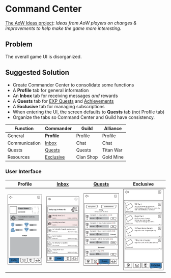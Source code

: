 # Command Center

[The AoW Ideas project](https://github.com/nefarious-kitsune/aow.ideas):
*Ideas from AoW players on changes & improvements to help make the game more interesting.*

## Problem

The overall game UI is disorganized.

## Suggested Solution

* Create Commander Center to consolidate some functions
* A **Profile** tab for general information
* An **Inbox** tab for receiving messages *and* rewards
* A **Quests** tab for [EXP Quests](../quests/exp-quests) and [Achievements](../quests/achievements)
* A **Exclusive** tab for managing subscriptions
* When entering the UI, the screen defaults to **Quests** tab (not Profile tab)
* Organize the tabs so Command Center and Guild have consistency.

| Function      | Commander        | Guild     | Alliance  |
| ------------- | ---------------- | ----------| --------- |
| General       | **Profile**                        | Profile   | Profile   |
| Communication | [Inbox](../inbox/inbox)            | Chat      | Chat      |
| Quests        | [Quests](../quests/exp-quests)     | Quests    | Titan War |
| Resources     | [Exclusive](../shop/subscription)  | Clan Shop | Gold Mine |

### User Interface

| Profile | [Inbox](../inbox/inbox) | [Quests](../quests/exp-quests)   | Exclusive     |
| ------- | ------- | -------- |-------------- |
|![Example](../images/ui-command-center-profile.png)|![Example](../images/ui-command-center-inbox.png)|![Example](../images/ui-command-center-exp-quest.png)|![Example](../images/ui-command-center-subscription.png)|


